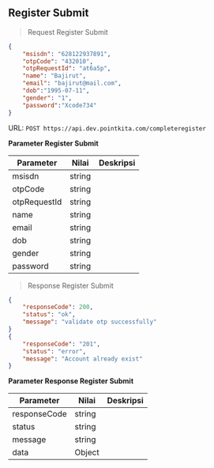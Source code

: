 ## Register Submit

> Request Register Submit

```json
{
	"msisdn": "628122937891",
	"otpCode": "432010",
	"otpRequestId": "at6a5p",
	"name": "Bajirut",
	"email": "bajirut@mail.com",
	"dob":"1995-07-11",
	"gender": "1",
	"password":"Xcode734"
}
```

URL: `POST https://api.dev.pointkita.com/completeregister`

**Parameter Register Submit**

Parameter | Nilai | Deskripsi
----------|-------|-----------
msisdn | string | 
otpCode | string | 
otpRequestId | string | 
name | string | 
email | string | 
dob | string | 
gender | string | 
password | string | 

> Response Register Submit

```json
{
    "responseCode": 200,
    "status": "ok",
    "message": "validate otp successfully"
}
{
    "responseCode": "201",
    "status": "error",
    "message": "Account already exist"
}
```

**Parameter Response Register Submit**

Parameter | Nilai | Deskripsi
----------|-------|-----------
responseCode| string |
status| string |
message| string | 
data| Object | 